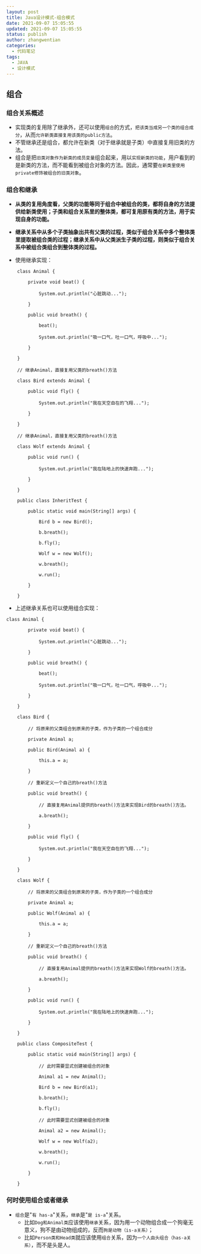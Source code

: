 ```yaml
---
layout: post
title: Java设计模式-组合模式
date: 2021-09-07 15:05:55
updated: 2021-09-07 15:05:55
status: publish
author: zhangwentian
categories: 
  - 代码笔记
tags: 
  - JAVA
  - 设计模式
---
```



组合
--

### 组合关系概述

-   实现类的复用除了继承外，还可以使用`组合`的方式，`把该类当成另一个类的组合成分`，从而`允许新类直接复用该类的public方法`。
-   不管继承还是组合，都允许在新类（对于继承就是子类）中直接复用旧类的方法。
-   组合是把`旧类对象作为新类的成员变量`组合起来，用以`实现新类的功能`，用户看到的是新类的方法，而不能看到被组合对象的方法。因此，通常要`在新类里使用private修饰被组合的旧类对象`。

### 组合和继承

-   **从类的复用角度看，父类的功能等同于组合中被组合的类，都将自身的方法提供给新类使用；子类和组合关系里的整体类，都可复用原有类的方法，用于实现自身的功能。**

-   **继承关系中从多个子类抽象出共有父类的过程，类似于组合关系中多个整体类里提取被组合类的过程；继承关系中从父类派生子类的过程，则类似于组合关系中被组合类组合到整体类的过程。**

-   使用继承实现：
```
    class Animal {

        private void beat() {

            System.out.println("心脏跳动...");

        }

        public void breath() {

            beat();

            System.out.println("吸一口气，吐一口气，呼吸中...");

        }

    }

    // 继承Animal，直接复用父类的breath()方法

    class Bird extends Animal {

        public void fly() {

            System.out.println("我在天空自在的飞翔...");

        }

    }

    // 继承Animal，直接复用父类的breath()方法

    class Wolf extends Animal {

        public void run() {

            System.out.println("我在陆地上的快速奔跑...");

        }

    }

    public class InheritTest {

        public static void main(String[] args) {

            Bird b = new Bird();

            b.breath();

            b.fly();

            Wolf w = new Wolf();

            w.breath();

            w.run();

        }

    }
```
-   上述继承关系也可以使用组合实现：
```
class Animal {

        private void beat() {

            System.out.println("心脏跳动...");

        }

        public void breath() {

            beat();

            System.out.println("吸一口气，吐一口气，呼吸中...");

        }

    }

    class Bird {

        // 将原来的父类组合到原来的子类，作为子类的一个组合成分

        private Animal a;

        public Bird(Animal a) {

            this.a = a;

        }

        // 重新定义一个自己的breath()方法

        public void breath() {

            // 直接复用Animal提供的breath()方法来实现Bird的breath()方法。

            a.breath();

        }

        public void fly() {

            System.out.println("我在天空自在的飞翔...");

        }

    }

    class Wolf {

        // 将原来的父类组合到原来的子类，作为子类的一个组合成分

        private Animal a;

        public Wolf(Animal a) {

            this.a = a;

        }

        // 重新定义一个自己的breath()方法

        public void breath() {

            // 直接复用Animal提供的breath()方法来实现Wolf的breath()方法。

            a.breath();

        }

        public void run() {

            System.out.println("我在陆地上的快速奔跑...");

        }

    }

    public class CompositeTest {

        public static void main(String[] args) {

            // 此时需要显式创建被组合的对象

            Animal a1 = new Animal();

            Bird b = new Bird(a1);

            b.breath();

            b.fly();

            // 此时需要显式创建被组合的对象

            Animal a2 = new Animal();

            Wolf w = new Wolf(a2);

            w.breath();

            w.run();

        }

    }
```

### 何时使用组合或者继承

-   `组合`是"`有 has-a`"关系，`继承`是"`是 is-a`"关系。
    -   比如`Dog和Animal类`应该使用`继承`关系，因为用一个动物组合成一个狗毫无意义，狗不是由动物组成的，反而`狗是动物（is-a关系）`；
    -   比如`Person类和Head类`就应该使用`组合`关系，因为`一个人由头组合（has-a关系）`，而不是头是人。
